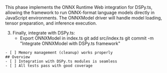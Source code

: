This phase implements the ONNX Runtime Web integration for DSPy.ts, allowing the framework to run ONNX-format language models directly in JavaScript environments. The ONNXModel driver will handle model loading, tensor preparation, and inference execution.

3. Finally, integrate with DSPy.ts:
   - Export ONNXModel in index.ts
git add src/index.ts
git commit -m "Integrate ONNXModel with DSPy.ts framework"
```
- [ ] Memory management (cleanup) works properly
## Overview
- [ ] Integration with DSPy.ts modules is seamless
- [ ] All tests pass with good coverage
